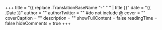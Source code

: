 +++
title = "{{ replace .TranslationBaseName "-" " " | title }}"
date = "{{ .Date }}"
author = ""
authorTwitter = "" #do not include @
cover = ""
coverCaption = ""
description = ""
showFullContent = false
readingTime = false
hideComments = true
+++
